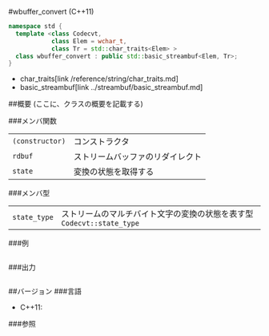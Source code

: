 #wbuffer_convert (C++11)
```cpp
namespace std {
  template <class Codecvt,
            class Elem = wchar_t,
            class Tr = std::char_traits<Elem> >
  class wbuffer_convert : public std::basic_streambuf<Elem, Tr>;
}
```
* char_traits[link /reference/string/char_traits.md]
* basic_streambuf[link ../streambuf/basic_streambuf.md]

##概要
(ここに、クラスの概要を記載する)

###メンバ関数

| | |
|----------------------------|--------------------------------------------------|
| `(constructor)` | コンストラクタ |
| `rdbuf` | ストリームバッファのリダイレクト |
| `state` | 変換の状態を取得する |

###メンバ型

| | |
|-------------------------|------------------------------------------------------------------------------------------------------------|
| `state_type` | ストリームのマルチバイト文字の変換の状態を表す型 `Codecvt::state_type` |

###例
```cpp
```

###出力
```
```

##バージョン
###言語
- C++11:

###参照

